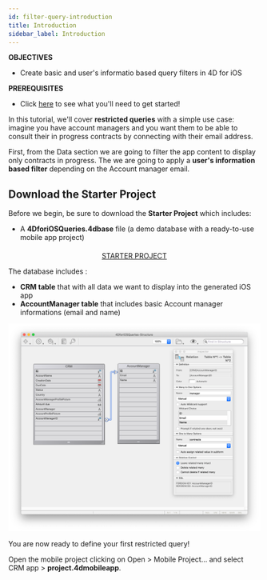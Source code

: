 ```yaml
---
id: filter-query-introduction
title: Introduction
sidebar_label: Introduction
---
```


<div markdown="1" class = "objectives">

**OBJECTIVES**

* Create basic and user's informatio based query filters in 4D for iOS
</div>

<div markdown="1" class = "prerequisites">

**PREREQUISITES**

* Click [here](prerequisites.html) to see what you'll need to get started!

</div>


In this tutorial, we'll cover **restricted queries** with a simple use case: imagine you have account managers and you want them to be able to consult their in progress contracts by connecting with their email address.

First, from the Data section we are going to filter the app content to display only contracts in progress. The we are going to apply a **user's information based filter** depending on the Account manager email.


## Download the Starter Project

Before we begin, be sure to download the **Starter Project** which includes:
* A **4DforiOSQueries.4dbase** file (a demo database with a ready-to-use mobile app project)


<div markdown="1" style="text-align: center; margin-top: 20px">
<a class="button"
href="../assets/restricted-queries/4DforiOSQueries.zip">STARTER PROJECT</a>
</div>

The database includes :
* **CRM table** that with all data we want to display into the generated iOS app
* **AccountManager table** that includes basic Account manager informations (email and name)

![CRM database](assets/restricted-queries/CRMDatabase.png)

You are now ready to define your first restricted query!

Open the mobile project clicking on Open > Mobile Project... and select CRM app > **project.4dmobileapp**.